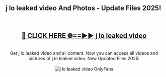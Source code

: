 <h2>j lo leaked video And Photos - Update Files 2025!</h2>
<br>
<div align="center">
<h2><a href="https://betterlinks.top/A2PfLJ" rel="nofollow">🔴 CLICK HERE 🌐==►► j lo leaked video</a></h2>
<br>
Get j lo leaked video and all content. Now you can access all videos and pictures of j lo leaked video. New Updated Files 2025!
<br>
<br>
<a href="https://betterlinks.top/A2PfLJ" rel="nofollow" data-target="animated-image.originalLink"><img src="https://i.imgur.com/dJHk4Zq.gif" alt="j lo leaked video OnlyFans" style="max-width: 100%; display: inline-block;" data-target="animated-image.originalImage"></a>
</div>
<br>